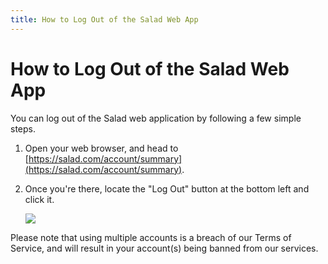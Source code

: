 ```yaml
---
title: How to Log Out of the Salad Web App
---
```


# How to Log Out of the Salad Web App

You can log out of the Salad web application by following a few simple steps.

1. Open your web browser, and head to [https://salad.com/account/summary](https://salad.com/account/summary).
2. Once you're there, locate the "Log Out" button at the bottom left and click it.

   ![](https://s3.amazonaws.com/helpscout.net/docs/assets/615b47bfca9e0011a4434693/images/68a72b166a59042771344698/file-7XiCcym6Re.png)

Please note that using multiple accounts is a breach of our Terms of Service, and will result in your account(s) being
banned from our services.

